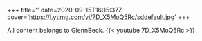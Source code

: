 +++
title=''
date=2020-09-15T16:15:37Z
cover='https://i.ytimg.com/vi/7D_X5MoQ5Rc/sddefault.jpg'
+++

All content belongs to GlennBeck.
{{< youtube 7D_X5MoQ5Rc >}}
